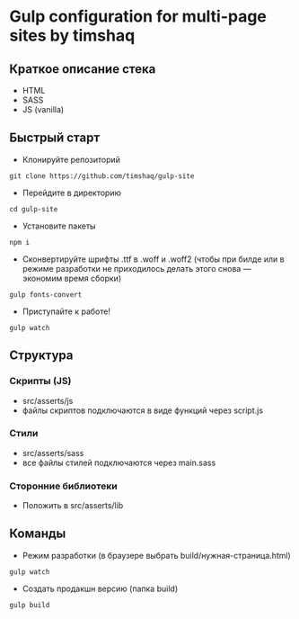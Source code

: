 # Gulp configuration for multi-page sites by timshaq

## Краткое описание стека
+ HTML
+ SASS
+ JS (vanilla)

## Быстрый старт
+ Клонируйте репозиторий

```
git clone https://github.com/timshaq/gulp-site
```
+ Перейдите в директорию
```
cd gulp-site
```
+ Установите пакеты

```
npm i
```
+ Сконвертируйте шрифты .ttf в .woff и .woff2 (чтобы при билде или в режиме разработки не приходилось делать этого снова — экономим время сборки)

```
gulp fonts-convert
```
+ Приступайте к работе!

```
gulp watch
```

## Структура

### Скрипты (JS)
+ src/asserts/js
+ файлы скриптов подключаются в виде функций через script.js

### Стили
+ src/asserts/sass
+ все файлы стилей подключаются через main.sass

### Сторонние библиотеки
+ Положить в src/asserts/lib

## Команды
+ Режим разработки (в браузере выбрать build/нужная-страница.html)
```
gulp watch
```
+ Создать продакшн версию (папка build)
```
gulp build
```